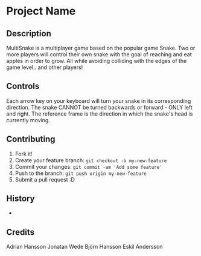 # Project Name

## Description

MultiSnake is a multiplayer game based on the popular game Snake. Two or more players will control their own snake with the goal of reaching and eat apples in order to grow. All while avoiding colliding with the edges of the game level.. and other players!

## Controls

Each arrow key on your keyboard will turn your snake in its corresponding direction. The snake CANNOT be turned backwards or forward - ONLY left and right. The reference frame is the direction in which the snake's head is currently moving.

## Contributing

1. Fork it!
2. Create your feature branch: `git checkout -b my-new-feature`
3. Commit your changes: `git commit -am 'Add some feature'`
4. Push to the branch: `git push origin my-new-feature`
5. Submit a pull request :D

## History

-

## Credits

Adrian Hansson
Jonatan Wede
Björn Hansson
Eskil Andersson
